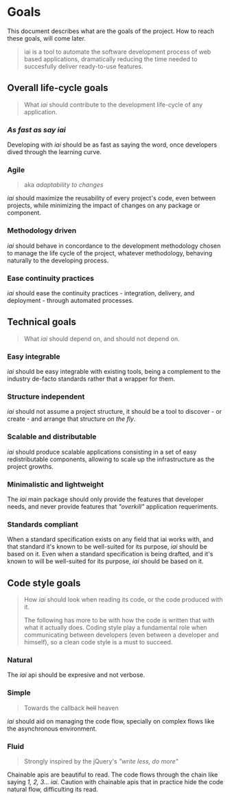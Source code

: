 # Goals

This document describes what are the goals of the project. How to reach these
goals, will come later.

> iai is a tool to automate the software development process of web based
> applications, dramatically reducing the time needed to succesfully deliver
> ready-to-use features.


## Overall life-cycle goals

> What *iai* should contribute to the development life-cycle of any
> application.

### *As fast as say iai*

Developing with *iai* should be as fast as saying the word, once developers
dived through the learning curve.

### Agile

> aka *adaptability to changes*

*iai* should maximize the reusability of every project's code, even between
projects, while minimizing the impact of changes on any package or component.

### Methodology driven

*iai* should behave in concordance to the development methodology chosen to
manage the life cycle of the project, whatever methodology, behaving naturally
to the developing process.

### Ease continuity practices

*iai* should ease the continuity practices - integration, delivery, and
deployment - through automated processes.


## Technical goals

> What *iai* should depend on, and should not depend on.

### Easy integrable

*iai* should be easy integrable with existing tools, being a complement to
the industry de-facto standards rather that a wrapper for them.

### Structure independent

*iai* should not assume a project structure, it should be a tool to discover -
or create - and arrange that structure *on the fly*.

### Scalable and distributable

*iai* should produce scalable applications consisting in a set of easy
redistributable components, allowing to scale up the infrastructure as the
project growths.

### Minimalistic and lightweight

The *iai* main package should only provide the features that developer needs,
and never provide features that *"overkill"* application requeriments.

### Standards compliant

When a standard specification exists on any field that iai works with, and
that standard it's known to be well-suited for its purpose, *iai* should be
based on it. Even when a standard specification is being drafted, and it's
known to will be well-suited for its purpose, *iai* should be based on it.

## Code style goals

> How *iai* should look when reading its code, or the code produced with it.
>
> The following has more to be with how the code is written that with what
> it actually does. Coding style play a fundamental role when communicating
> between developers (even between a developer and himself), so a clean code
> style is a must to succeed.

### Natural

The *iai* api should be expresive and not verbose.

### Simple

> Towards the callback ~~hell~~ heaven

*iai* should aid on managing the code flow, specially on complex flows
like the asynchronous environment.

### Fluid

> Strongly inspired by the jQuery's *"write less, do more"*

Chainable apis are beautiful to read. The code flows through the chain
like saying *1, 2, 3... iai*. Caution with chainable apis that in
practice hide the code natural flow, difficulting its read.